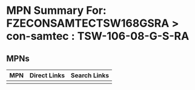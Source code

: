 



# MPN Summary For: FZECONSAMTECTSW168GSRA > con-samtec : TSW-106-08-G-S-RA

## MPNs
  

|MPN|Direct Links|Search Links|
| :--- | :--- | :--- |
||||

